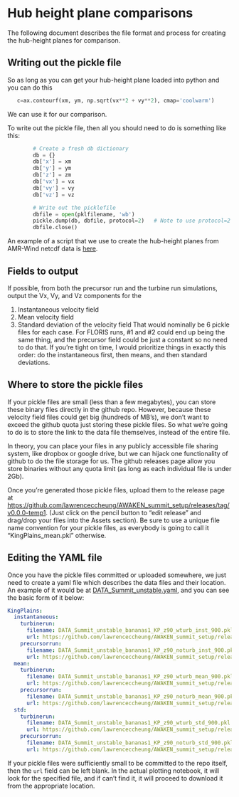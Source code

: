 # Hub height plane comparisons

The following document describes the file format and process for creating the hub-height planes for comparison.

## Writing out the pickle file
So as long as you can get your hub-height plane loaded into python and you can do this 
```python
   c=ax.contourf(xm, ym, np.sqrt(vx**2 + vy**2), cmap='coolwarm')
```
We can use it for our comparison.  

To write out the pickle file, then all you should need to do is something like this:
```python
        # Create a fresh db dictionary
        db = {}
        db['x'] = xm
        db['y'] = ym
        db['z'] = zm        
        db['vx'] = vx
        db['vy'] = vy
        db['vz'] = vz

        # Write out the picklefile
        dbfile = open(pklfilename, 'wb')
        pickle.dump(db, dbfile, protocol=2)   # Note to use protocol=2 for maximum compatibility
        dbfile.close()
```

An example of a script that we use to create the hub-height planes from AMR-Wind netcdf data is [here](https://github.com/lawrenceccheung/AWAKEN_summit_setup/blob/main/CompareResults/HubHeightPlanes/Unstable/DATA_Summit_amrwind_bananasrun1/makeInstPkl.py).

## Fields to output
If possible, from both the precursor run and the turbine run simulations, output the Vx, Vy, and Vz components for the 
1.	Instantaneous velocity field
2.	Mean velocity field
3.	Standard deviation of the velocity field
That would nominally be 6 pickle files for each case.  For FLORIS runs, #1 and #2 could end up being the same thing, and the precursor field could be just a constant so no need to do that.  If you’re tight on time, I would prioritize things in exactly this order: do the instantaneous first, then means, and then standard deviations.

## Where to store the pickle files
If your pickle files are small (less than a few megabytes), you can store these binary files directly in the github repo.  However, because these velocity field files could get big (hundreds of MB’s), we don’t want to exceed the github quota just storing these pickle files.  So what we’re going to do is to store the link to the data file themselves, instead of the entire file.

In theory, you can place your files in any publicly accessible file sharing system, like dropbox or google drive, but we can hijack one functionality of github to do the file storage for us.  The github releases page allow you store binaries without any quota limit (as long as each individual file is under 2Gb).

Once you’re generated those pickle files, upload them to the release page at https://github.com/lawrenceccheung/AWAKEN_summit_setup/releases/tag/v0.0.0-temp1. (Just click on the pencil button to “edit release” and drag/drop your files into the Assets section).   Be sure to use a unique file name convention for your pickle files, as everybody is going to call it “KingPlains_mean.pkl” otherwise.

## Editing the YAML file
Once you have the pickle files committed or uploaded somewhere, we just need to create a yaml file which describes the data files and their location.  An example of it would be at [DATA_Summit_unstable.yaml](https://github.com/lawrenceccheung/AWAKEN_summit_setup/blob/main/CompareResults/HubHeightPlanes/Unstable/DATA_Summit_amrwind_bananasrun1/DATA_Summit_unstable.yaml), and you can see the basic form of it below: 

```yaml
KingPlains:
  instantaneous:
    turbinerun:
      filename: DATA_Summit_unstable_bananas1_KP_z90_wturb_inst_900.pkl
      url: https://github.com/lawrenceccheung/AWAKEN_summit_setup/releases/download/v0.0.0-temp1/DATA_Summit_unstable_bananas1_KP_z90_wturb_inst_900.pkl
    precursorrun:
      filename: DATA_Summit_unstable_bananas1_KP_z90_noturb_inst_900.pkl
      url: https://github.com/lawrenceccheung/AWAKEN_summit_setup/releases/download/v0.0.0-temp1/DATA_Summit_unstable_bananas1_KP_z90_noturb_inst_900.pkl
  mean:
    turbinerun:
      filename: DATA_Summit_unstable_bananas1_KP_z90_wturb_mean_900.pkl
      url: https://github.com/lawrenceccheung/AWAKEN_summit_setup/releases/download/v0.0.0-temp1/DATA_Summit_unstable_bananas1_KP_z90_wturb_mean_900.pkl
    precursorrun:
      filename: DATA_Summit_unstable_bananas1_KP_z90_noturb_mean_900.pkl
      url: https://github.com/lawrenceccheung/AWAKEN_summit_setup/releases/download/v0.0.0-temp1/DATA_Summit_unstable_bananas1_KP_z90_noturb_mean_900.pkl
  std:
    turbinerun:
      filename: DATA_Summit_unstable_bananas1_KP_z90_wturb_std_900.pkl
      url: https://github.com/lawrenceccheung/AWAKEN_summit_setup/releases/download/v0.0.0-temp1/DATA_Summit_unstable_bananas1_KP_z90_wturb_std_900.pkl
    precursorrun:
      filename: DATA_Summit_unstable_bananas1_KP_z90_noturb_std_900.pkl
      url: https://github.com/lawrenceccheung/AWAKEN_summit_setup/releases/download/v0.0.0-temp1/DATA_Summit_unstable_bananas1_KP_z90_noturb_std_900.pkl
```
If your pickle files were sufficiently small to be committed to the repo itself, then the `url` field can be left blank.  In the actual plotting notebook, it will look for the specified file, and if can’t find it, it will proceed to download it from the appropriate location.

